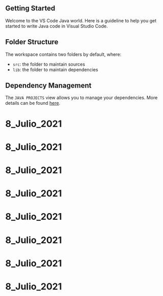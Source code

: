 ## Getting Started

Welcome to the VS Code Java world. Here is a guideline to help you get started to write Java code in Visual Studio Code.

## Folder Structure

The workspace contains two folders by default, where:

- `src`: the folder to maintain sources
- `lib`: the folder to maintain dependencies

## Dependency Management

The `JAVA PROJECTS` view allows you to manage your dependencies. More details can be found [here](https://github.com/microsoft/vscode-java-dependency#manage-dependencies).
# 8_Julio_2021
# 8_Julio_2021
# 8_Julio_2021
# 8_Julio_2021
# 8_Julio_2021
# 8_Julio_2021
# 8_Julio_2021
# 8_Julio_2021
